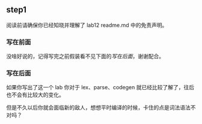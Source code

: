 ## step1

阅读前请确保你已经知晓并理解了 lab12 readme.md 中的免责声明。

### 写在前面

没啥好说的，记得写完之前假装看不见下面的*写在后面*，谢谢配合。

### 写在后面

如果你写出了这一个 lab 你对于 lex、parse、codegen 就已经比较了解了，往后也不会有比较大的变化。

但是不久以后你就会面临新的敌人，想想平时编译的时候，卡住的点是词法语法不对吗？
